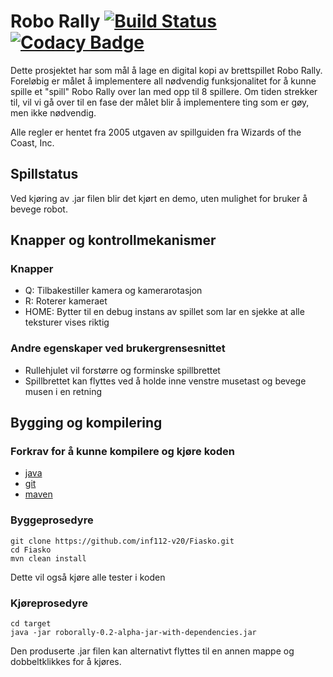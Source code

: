 # Robo Rally [![Build Status](https://travis-ci.com/inf112-v20/Fiasko.svg?branch=master)](https://travis-ci.com/inf112-v20/Fiasko) [![Codacy Badge](https://api.codacy.com/project/badge/Grade/51d37dc99db44758944198a59f2d2a4b)](https://www.codacy.com/gh/inf112-v20/Fiasko?utm_source=github.com&amp;utm_medium=referral&amp;utm_content=inf112-v20/Fiasko&amp;utm_campaign=Badge_Grade)
Dette prosjektet har som mål å lage en digital kopi av brettspillet Robo Rally.  Foreløbig er målet å implementere all 
nødvendig funksjonalitet for å kunne spille et "spill" Robo Rally over lan med opp til 8 spillere. Om tiden strekker til,
vil vi gå over til en fase der målet blir å implementere ting som er gøy, men ikke nødvendig.

Alle regler er hentet fra 2005 utgaven av spillguiden fra Wizards of the Coast, Inc.

## Spillstatus
Ved kjøring av .jar filen blir det kjørt en demo, uten mulighet for bruker å bevege robot.

## Knapper og kontrollmekanismer
### Knapper
-   Q: Tilbakestiller kamera og kamerarotasjon
-   R: Roterer kameraet
-   HOME: Bytter til en debug instans av spillet som lar en sjekke at alle teksturer vises riktig

### Andre egenskaper ved brukergrensesnittet
-   Rullehjulet vil forstørre og forminske spillbrettet
-   Spillbrettet kan flyttes ved å holde inne venstre musetast og bevege musen i en retning

## Bygging og kompilering

### Forkrav for å kunne kompilere og kjøre koden
-   [java](https://www.java.com/en/download/)
-   [git](https://git-scm.com/)
-   [maven](https://maven.apache.org/)

### Byggeprosedyre
```shell script
git clone https://github.com/inf112-v20/Fiasko.git
cd Fiasko
mvn clean install
```
Dette vil også kjøre alle tester i koden

### Kjøreprosedyre
```shell script
cd target
java -jar roborally-0.2-alpha-jar-with-dependencies.jar
```
Den produserte .jar filen kan alternativt flyttes til en annen mappe og dobbeltklikkes for å kjøres.